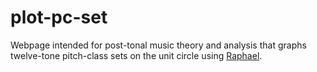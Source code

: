plot-pc-set
===========

Webpage intended for post-tonal music theory and analysis that graphs twelve-tone pitch-class sets on the unit circle using [Raphael](http://raphaeljs.com/).
